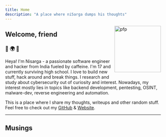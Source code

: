 ```yaml
---
title: Home
description: "A place where ni5arga dumps his thoughts"
---
```

<img
  id="profile-pic"
  src="/images/ni5arga.jpg"
  alt="pfp"
  style="float: right; width: 150px; margin: 0 0 10px 10px;">

## Welcome, friend

### :purple_heart: :earth_africa: :purple_heart:

Heya! I'm Nisarga - a passionate software engineer and hacker from India fueled by caffeine. I'm 17 and currently surviving high school. I love to build new stuff, hack around and break things. I research and study about cybersecurity out of curiosity and interest. Nowadays, my interest mostly lies in topics like backend development, pentesting, OSINT, malware-dev, reverse engineering and automation. 

This is a place where I share my thoughts, writeups and other random stuff. Feel free to check out my [GitHub](https://github.com/ni5arga) & [Website](https://nisarga.me).

---

## Musings
